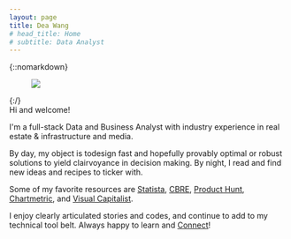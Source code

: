 ```yaml
---
layout: page
title: Dea Wang
# head_title: Home
# subtitle: Data Analyst
---
```


<div class="pretty-links">

{::nomarkdown} 
<figure class="site-profile">
    <img src="{{ site.baseurl }}/assets/img/profile.jpg">
</figure>
{:/}

<div class="lead lead-about">
Hi and welcome! 

I'm a full-stack Data and Business Analyst with industry experience in real estate & infrastructure and media.

By day, my object is todesign fast and hopefully provably optimal or robust solutions to yield clairvoyance in decision making. By night, I read and find new ideas and recipes to ticker with. <br>
    
Some of my favorite resources are [Statista](https://www.statista.com/studies-and-reports/industries), [CBRE](https://www.cbre.ca/en/research-and-reports), [Product Hunt](https://www.producthunt.com/), [Chartmetric](https://www.chartmetric.com/music-industry-trends/6mo-report), and [Visual Capitalist](https://www.visualcapitalist.com).

I enjoy clearly articulated stories and codes, and continue to add to my technical tool belt. Always happy to learn and [Connect](https://calendly.com/deaw/coffee)!
</div>


</div>
